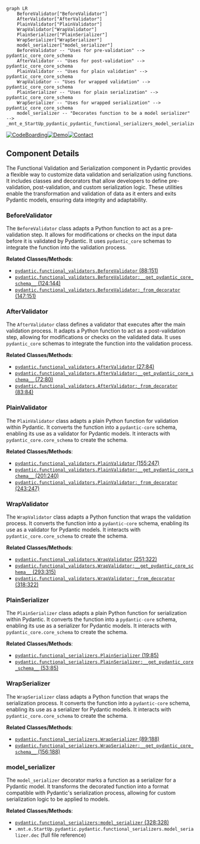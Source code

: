 ```mermaid
graph LR
    BeforeValidator["BeforeValidator"]
    AfterValidator["AfterValidator"]
    PlainValidator["PlainValidator"]
    WrapValidator["WrapValidator"]
    PlainSerializer["PlainSerializer"]
    WrapSerializer["WrapSerializer"]
    model_serializer["model_serializer"]
    BeforeValidator -- "Uses for pre-validation" --> pydantic_core_core_schema
    AfterValidator -- "Uses for post-validation" --> pydantic_core_core_schema
    PlainValidator -- "Uses for plain validation" --> pydantic_core_core_schema
    WrapValidator -- "Uses for wrapped validation" --> pydantic_core_core_schema
    PlainSerializer -- "Uses for plain serialization" --> pydantic_core_core_schema
    WrapSerializer -- "Uses for wrapped serialization" --> pydantic_core_core_schema
    model_serializer -- "Decorates function to be a model serializer" --> _mnt_e_StartUp_pydantic_pydantic_functional_serializers_model_serializer_dec
```
[![CodeBoarding](https://img.shields.io/badge/Generated%20by-CodeBoarding-9cf?style=flat-square)](https://github.com/CodeBoarding/GeneratedOnBoardings)[![Demo](https://img.shields.io/badge/Try%20our-Demo-blue?style=flat-square)](https://www.codeboarding.org/demo)[![Contact](https://img.shields.io/badge/Contact%20us%20-%20codeboarding@gmail.com-lightgrey?style=flat-square)](mailto:codeboarding@gmail.com)

## Component Details

The Functional Validation and Serialization component in Pydantic provides a flexible way to customize data validation and serialization using functions. It includes classes and decorators that allow developers to define pre-validation, post-validation, and custom serialization logic. These utilities enable the transformation and validation of data as it enters and exits Pydantic models, ensuring data integrity and adaptability.

### BeforeValidator
The `BeforeValidator` class adapts a Python function to act as a pre-validation step. It allows for modifications or checks on the input data before it is validated by Pydantic. It uses `pydantic_core` schemas to integrate the function into the validation process.


**Related Classes/Methods**:

- <a href="https://github.com/pydantic/pydantic/blob/master/pydantic/functional_validators.py#L88-L151" target="_blank" rel="noopener noreferrer">`pydantic.functional_validators.BeforeValidator` (88:151)</a>
- <a href="https://github.com/pydantic/pydantic/blob/master/pydantic/functional_validators.py#L124-L144" target="_blank" rel="noopener noreferrer">`pydantic.functional_validators.BeforeValidator:__get_pydantic_core_schema__` (124:144)</a>
- <a href="https://github.com/pydantic/pydantic/blob/master/pydantic/functional_validators.py#L147-L151" target="_blank" rel="noopener noreferrer">`pydantic.functional_validators.BeforeValidator:_from_decorator` (147:151)</a>


### AfterValidator
The `AfterValidator` class defines a validator that executes after the main validation process. It adapts a Python function to act as a post-validation step, allowing for modifications or checks on the validated data. It uses `pydantic_core` schemas to integrate the function into the validation process.


**Related Classes/Methods**:

- <a href="https://github.com/pydantic/pydantic/blob/master/pydantic/functional_validators.py#L27-L84" target="_blank" rel="noopener noreferrer">`pydantic.functional_validators.AfterValidator` (27:84)</a>
- <a href="https://github.com/pydantic/pydantic/blob/master/pydantic/functional_validators.py#L72-L80" target="_blank" rel="noopener noreferrer">`pydantic.functional_validators.AfterValidator:__get_pydantic_core_schema__` (72:80)</a>
- <a href="https://github.com/pydantic/pydantic/blob/master/pydantic/functional_validators.py#L83-L84" target="_blank" rel="noopener noreferrer">`pydantic.functional_validators.AfterValidator:_from_decorator` (83:84)</a>


### PlainValidator
The `PlainValidator` class adapts a plain Python function for validation within Pydantic. It converts the function into a `pydantic-core` schema, enabling its use as a validator for Pydantic models. It interacts with `pydantic_core.core_schema` to create the schema.


**Related Classes/Methods**:

- <a href="https://github.com/pydantic/pydantic/blob/master/pydantic/functional_validators.py#L155-L247" target="_blank" rel="noopener noreferrer">`pydantic.functional_validators.PlainValidator` (155:247)</a>
- <a href="https://github.com/pydantic/pydantic/blob/master/pydantic/functional_validators.py#L201-L240" target="_blank" rel="noopener noreferrer">`pydantic.functional_validators.PlainValidator:__get_pydantic_core_schema__` (201:240)</a>
- <a href="https://github.com/pydantic/pydantic/blob/master/pydantic/functional_validators.py#L243-L247" target="_blank" rel="noopener noreferrer">`pydantic.functional_validators.PlainValidator:_from_decorator` (243:247)</a>


### WrapValidator
The `WrapValidator` class adapts a Python function that wraps the validation process. It converts the function into a `pydantic-core` schema, enabling its use as a validator for Pydantic models. It interacts with `pydantic_core.core_schema` to create the schema.


**Related Classes/Methods**:

- <a href="https://github.com/pydantic/pydantic/blob/master/pydantic/functional_validators.py#L251-L322" target="_blank" rel="noopener noreferrer">`pydantic.functional_validators.WrapValidator` (251:322)</a>
- <a href="https://github.com/pydantic/pydantic/blob/master/pydantic/functional_validators.py#L293-L315" target="_blank" rel="noopener noreferrer">`pydantic.functional_validators.WrapValidator:__get_pydantic_core_schema__` (293:315)</a>
- <a href="https://github.com/pydantic/pydantic/blob/master/pydantic/functional_validators.py#L318-L322" target="_blank" rel="noopener noreferrer">`pydantic.functional_validators.WrapValidator:_from_decorator` (318:322)</a>


### PlainSerializer
The `PlainSerializer` class adapts a plain Python function for serialization within Pydantic. It converts the function into a `pydantic-core` schema, enabling its use as a serializer for Pydantic models. It interacts with `pydantic_core.core_schema` to create the schema.


**Related Classes/Methods**:

- <a href="https://github.com/pydantic/pydantic/blob/master/pydantic/functional_serializers.py#L19-L85" target="_blank" rel="noopener noreferrer">`pydantic.functional_serializers.PlainSerializer` (19:85)</a>
- <a href="https://github.com/pydantic/pydantic/blob/master/pydantic/functional_serializers.py#L53-L85" target="_blank" rel="noopener noreferrer">`pydantic.functional_serializers.PlainSerializer:__get_pydantic_core_schema__` (53:85)</a>


### WrapSerializer
The `WrapSerializer` class adapts a Python function that wraps the serialization process. It converts the function into a `pydantic-core` schema, enabling its use as a serializer for Pydantic models. It interacts with `pydantic_core.core_schema` to create the schema.


**Related Classes/Methods**:

- <a href="https://github.com/pydantic/pydantic/blob/master/pydantic/functional_serializers.py#L89-L188" target="_blank" rel="noopener noreferrer">`pydantic.functional_serializers.WrapSerializer` (89:188)</a>
- <a href="https://github.com/pydantic/pydantic/blob/master/pydantic/functional_serializers.py#L156-L188" target="_blank" rel="noopener noreferrer">`pydantic.functional_serializers.WrapSerializer:__get_pydantic_core_schema__` (156:188)</a>


### model_serializer
The `model_serializer` decorator marks a function as a serializer for a Pydantic model. It transforms the decorated function into a format compatible with Pydantic's serialization process, allowing for custom serialization logic to be applied to models.


**Related Classes/Methods**:

- <a href="https://github.com/pydantic/pydantic/blob/master/pydantic/functional_serializers.py#L328-L328" target="_blank" rel="noopener noreferrer">`pydantic.functional_serializers:model_serializer` (328:328)</a>
- `.mnt.e.StartUp.pydantic.pydantic.functional_serializers.model_serializer.dec` (full file reference)